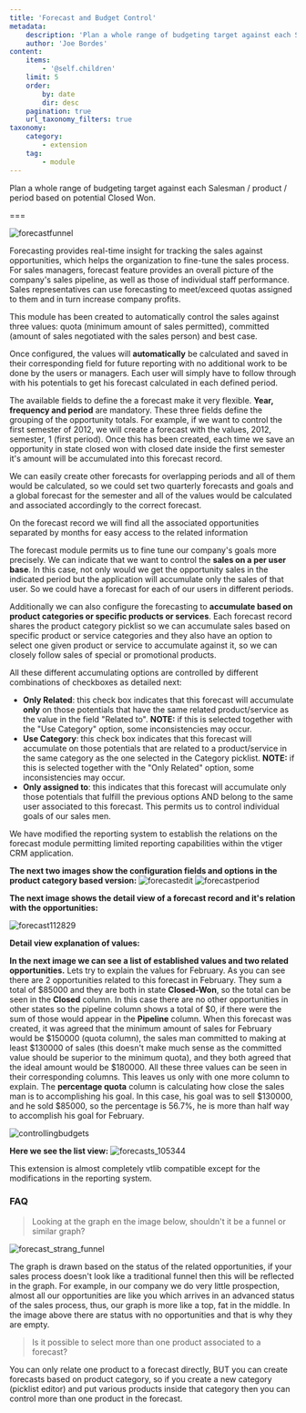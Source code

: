 ```yaml
---
title: 'Forecast and Budget Control'
metadata:
    description: 'Plan a whole range of budgeting target against each Salesman / product / period based on potential Closed Won.'
    author: 'Joe Bordes'
content:
    items:
        - '@self.children'
    limit: 5
    order:
        by: date
        dir: desc
    pagination: true
    url_taxonomy_filters: true
taxonomy:
    category:
        - extension
    tag:
        - module
---
```


Plan a whole range of budgeting target against each Salesman / product / period based on potential Closed Won.

===

![forecastfunnel](forecast_funnel.png?width=100%)

Forecasting provides real-time insight for tracking the sales against opportunities, which helps the organization to fine-tune the sales process. For sales managers, forecast feature provides an overall picture of the company's sales pipeline, as well as those of individual staff performance. Sales representatives can use forecasting to meet/exceed quotas assigned to them and in turn increase company profits.

This module has been created to automatically control the sales against three values: quota (minimum amount of sales permitted), committed (amount of sales negotiated with the sales person) and best case.

Once configured, the values will **automatically** be calculated and saved in their corresponding field for future reporting with no additional work to be done by the users or managers. Each user will simply have to follow through with his potentials to get his forecast calculated in each defined period.

The available fields to define the a forecast make it very flexible. **Year, frequency and period** are mandatory. These three fields define the grouping of the opportunity totals. For example, if we want to control the first semester of 2012, we will create a forecast with the values, 2012, semester, 1 (first period). Once this has been created, each time we save an opportunity in state closed won with closed date inside the first semester it's amount will be accumulated into this forecast record.

We can easily create other forecasts for overlapping periods and all of them would be calculated, so we could set two quarterly forecasts and goals and a global forecast for the semester and all of the values would be calculated and associated accordingly to the correct forecast.

On the forecast record we will find all the associated opportunities separated by months for easy access to the related information

The forecast module permits us to fine tune our company's goals more precisely. We can indicate that we want to control the **sales on a per user base**. In this case, not only would we get the opportunity sales in the indicated period but the application will accumulate only the sales of that user. So we could have a forecast for each of our users in different periods.

Additionally we can also configure the forecasting to **accumulate based on product categories or specific products or services**. Each forecast record shares the product category picklist so we can accumulate sales based on specific product or service categories and they also have an option to select one given product or service to accumulate against it, so we can closely follow sales of special or promotional products.

All these different accumulating options are controlled by different combinations of checkboxes as detailed next:

- **Only Related**: this check box indicates that this forecast will accumulate **only** on those potentials that have the same related product/service as the value in the field "Related to". **NOTE:** if this is selected together with the "Use Category" option, some inconsistencies may occur.
- **Use Category**: this check box indicates that this forecast will accumulate on those potentials that are related to a product/service in the same category as the one selected in the Category picklist. **NOTE:** if this is selected together with the "Only Related" option, some inconsistencies may occur.
- **Only assigned to**: this indicates that this forecast will accumulate only those potentials that fulfill the previous options AND belong to the same user associated to this forecast. This permits us to control individual goals of our sales men.

We have modified the reporting system to establish the relations on the forecast module permitting limited reporting capabilities within the vtiger CRM application.

**The next two images show the configuration fields and options in the product category based version:**
![forecastedit](forecasts_edit_113033.png?width=100%)
![forecastperiod](forecasts_period_113105.png?width=100%)

**The next image shows the detail view of a forecast record and it's relation with the opportunities:**

![forecast112829](forecasts_112829.png?width=100%)

**Detail view explanation of values:**

**In the next image we can see a list of established values and two related opportunities.** Lets try to explain the values for February. As you can see there are 2 opportunities related to this forecast in February. They sum a total of $85000 and they are both in state **Closed-Won**, so the total can be seen in the **Closed** column. In this case there are no other opportunities in other states so the pipeline column shows a total of $0, if there were the sum of those would appear in the **Pipeline** column. When this forecast was created, it was agreed that the minimum amount of sales for February would be $150000 (quota column), the sales man committed to making at least $130000 of sales (this doesn't make much sense as the committed value should be superior to the minimum quota), and they both agreed that the ideal amount would be $180000. All these three values can be seen in their corresponding columns. This leaves us only with one more column to explain. The **percentage quota** column is calculating how close the sales man is to accomplishing his goal. In this case, his goal was to sell $130000, and he sold $85000, so the percentage is 56.7%, he is more than half way to accomplish his goal for February.

![controllingbudgets](forecasts_controllingbudgets_113334.png?width=100%)

**Here we see the list view:**
![forecasts_105344](forecasts_105344.png?width=100%)

This extension is almost completely vtlib compatible except for the modifications in the reporting system.

### FAQ

> Looking at the graph en the image below, shouldn't it be a funnel or similar graph?

![forecast_strang_funnel](forecast_strang_funnel.png?width=100%)

The graph is drawn based on the status of the related opportunities, if your sales process doesn't look like a traditional funnel then this will be reflected in the graph. For example, in our company we do very little prospection, almost all our opportunities are like you which arrives in an advanced status of the sales process, thus, our graph is more like a top, fat in the middle. In the image above there are status with no opportunities and that is why they are empty.

> Is it possible to select more than one product associated to a forecast?

You can only relate one product to a forecast directly, BUT you can create forecasts based on product category, so if you create a new category (picklist editor) and put various products inside that category then you can control more than one product in the forecast.




